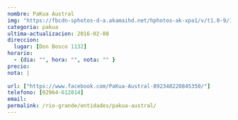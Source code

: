 ```yaml
---
nombre: PaKua Austral
img: "https://fbcdn-sphotos-d-a.akamaihd.net/hphotos-ak-xpa1/v/t1.0-9/11173363_892348397511999_9134968588734642512_n.png?oh=e504feae07e2ab291b44a35fab06c86c&oe=57B9283C&__gda__=1470605700_0f93f0ad141ceb3f24ee2a3e0df1c470"
categoria: pakua
ultima-actualizacion: 2016-02-08
direccion: 
  lugar: [Don Bosco 1132]
horario: 
  - {dia: "", hora: "", nota: "" }
precio: 
nota: | 
  
url: ["https://www.facebook.com/PaKua-Austral-892348220845350/"]
telefono: [02964-612814]
email: 
permalink: /rio-grande/entidades/pakua-austral/
---
```


